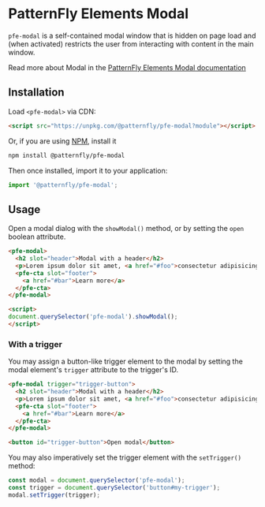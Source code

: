 # PatternFly Elements Modal
     
`pfe-modal` is a self-contained modal window that is hidden on page load and (when activated) restricts the user from interacting with content in the main window.

Read more about Modal in the [PatternFly Elements Modal documentation](https://patternflyelements.org/components/modal)

##  Installation

Load `<pfe-modal>` via CDN:

```html
<script src="https://unpkg.com/@patternfly/pfe-modal?module"></script>
```

Or, if you are using [NPM](https://npm.im), install it

```bash
npm install @patternfly/pfe-modal
```

Then once installed, import it to your application:

```js
import '@patternfly/pfe-modal';
```

## Usage

Open a modal dialog with the `showModal()` method, or by setting the `open` boolean attribute.

```html
<pfe-modal>
  <h2 slot="header">Modal with a header</h2>
  <p>Lorem ipsum dolor sit amet, <a href="#foo">consectetur adipisicing</a> elit, sed do eiusmod tempor incididunt ut labore et dolore magna aliqua. Ut enim ad minim veniam, quis nostrud exercitation ullamco laboris nisi ut aliquip ex ea commodo consequat. Duis aute irure dolor in reprehenderit in voluptate velit esse cillum dolore eu fugiat nulla pariatur. Excepteur sint occaecat cupidatat non proident, sunt in culpa qui officia deserunt mollit anim id est laborum.</p>
  <pfe-cta slot="footer">
    <a href="#bar">Learn more</a>
  </pfe-cta>
</pfe-modal>

<script>
document.querySelector('pfe-modal').showModal();
</script>
```

### With a trigger

You may assign a button-like trigger element to the modal by setting the modal element's `trigger` attribute to the trigger's ID.

```html
<pfe-modal trigger="trigger-button">
  <h2 slot="header">Modal with a header</h2>
  <p>Lorem ipsum dolor sit amet, <a href="#foo">consectetur adipisicing</a> elit, sed do eiusmod tempor incididunt ut labore et dolore magna aliqua. Ut enim ad minim veniam, quis nostrud exercitation ullamco laboris nisi ut aliquip ex ea commodo consequat. Duis aute irure dolor in reprehenderit in voluptate velit esse cillum dolore eu fugiat nulla pariatur. Excepteur sint occaecat cupidatat non proident, sunt in culpa qui officia deserunt mollit anim id est laborum.</p>
  <pfe-cta slot="footer">
    <a href="#bar">Learn more</a>
  </pfe-cta>
</pfe-modal>

<button id="trigger-button">Open modal</button>
```

You may also imperatively set the trigger element with the `setTrigger()` method:
```js
const modal = document.querySelector('pfe-modal');
const trigger = document.querySelector('button#my-trigger');
modal.setTrigger(trigger);
```

